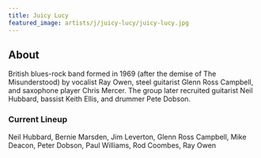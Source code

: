 ```yaml
---
title: Juicy Lucy
featured_image: artists/j/juicy-lucy/juicy-lucy.jpg
---
```

## About

British blues-rock band formed in 1969 (after the demise of The Misunderstood) by vocalist Ray Owen, steel guitarist Glenn Ross Campbell, and saxophone player Chris Mercer. The group later recruited guitarist  Neil Hubbard, bassist Keith Ellis, and drummer Pete Dobson.

### Current Lineup

Neil Hubbard, Bernie Marsden, Jim Leverton, Glenn Ross Campbell, Mike Deacon, Peter Dobson, Paul Williams, Rod Coombes, Ray Owen

